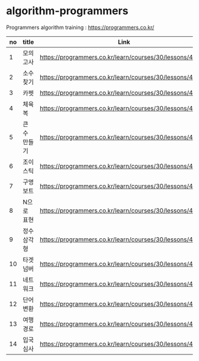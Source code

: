 # algorithm-programmers
Programmers algorithm training : https://programmers.co.kr/


|no|title|Link|check|
|--|------|---|---|
|1|모의고사|https://programmers.co.kr/learn/courses/30/lessons/42840|O|
|2|소수 찾기|https://programmers.co.kr/learn/courses/30/lessons/42839||
|3|카펫|https://programmers.co.kr/learn/courses/30/lessons/42842||
|4|체육복|https://programmers.co.kr/learn/courses/30/lessons/42862||
|5|큰 수 만들기|https://programmers.co.kr/learn/courses/30/lessons/42883||
|6|조이스틱|https://programmers.co.kr/learn/courses/30/lessons/42860||
|7|구명보트|https://programmers.co.kr/learn/courses/30/lessons/42885||
|8|N으로 표현|https://programmers.co.kr/learn/courses/30/lessons/42895||
|9|정수 삼각형|https://programmers.co.kr/learn/courses/30/lessons/43105||
|10|타겟 넘버|https://programmers.co.kr/learn/courses/30/lessons/43165|O|
|11|네트워크|https://programmers.co.kr/learn/courses/30/lessons/43162|O|
|12|단어 변환|https://programmers.co.kr/learn/courses/30/lessons/43163||
|13|여행경로|https://programmers.co.kr/learn/courses/30/lessons/43164||
|14|입국심사|https://programmers.co.kr/learn/courses/30/lessons/43238|O|